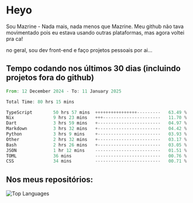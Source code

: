 # Heyo

Sou Mazrine - Nada mais, nada menos que Mazrine.
Meu github não tava movimentado pois eu estava usando outras plataformas, mas agora voltei pra ca!

no geral, sou dev front-end e faço projetos pessoais por ai...


## Tempo codando nos últimos 30 dias (incluindo projetos fora do github)
<!--START_SECTION:waka-->

```rust
From: 12 December 2024 - To: 11 January 2025

Total Time: 80 hrs 15 mins

TypeScript        50 hrs 57 mins  ++++++++++++++++---------   63.49 %
Nix               9 hrs 23 mins   +++----------------------   11.70 %
Dart              3 hrs 59 mins   +------------------------   04.97 %
Markdown          3 hrs 32 mins   +------------------------   04.42 %
Python            3 hrs 9 mins    +------------------------   03.93 %
Other             2 hrs 32 mins   +------------------------   03.17 %
Bash              2 hrs 26 mins   +------------------------   03.05 %
JSON              1 hr 12 mins    -------------------------   01.51 %
TOML              36 mins         -------------------------   00.76 %
CSS               34 mins         -------------------------   00.71 %
```

<!--END_SECTION:waka-->

<!--
**Mazrine/Mazrine** is a ✨ _special_ ✨ repository because its `README.md` (this file) appears on your GitHub profile.

Here are some ideas to get you started:

- 🔭 I’m currently working on ...
- 🌱 I’m currently learning ...
- 👯 I’m looking to collaborate on ...
- 🤔 I’m looking for help with ...
- 💬 Ask me about ...
- 📫 How to reach me: ...
- 😄 Pronouns: ...
- ⚡ Fun fact: ...
-->


## Nos meus repositórios:

![Top Languages](https://github-readme-stats.vercel.app/api/top-langs/?username=mazrine&theme=tokyonight&layout=donut&langs_count=10&locale=pt-br)

